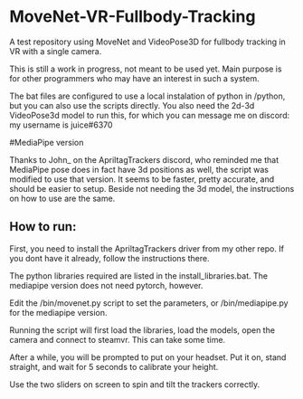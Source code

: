 # MoveNet-VR-Fullbody-Tracking
A test repository using MoveNet and VideoPose3D for fullbody tracking in VR with a single camera.

This is still a work in progress, not meant to be used yet. Main purpose is for other programmers who may have an interest in such a system.

The bat files are configured to use a local instalation of python in /python, but you can also use the scripts directly. You also need the 2d-3d VideoPose3d model to run this, for which you can message me on discord: my username is juice#6370

#MediaPipe version 

Thanks to John_ on the ApriltagTrackers discord, who reminded me that MediaPipe pose does in fact have 3d positions as well, the script was modified to use that version. It seems to be faster, pretty accurate, and should be easier to setup. Beside not needing the 3d model, the instructions on how to use are the same.


## How to run:

First, you need to install the ApriltagTrackers driver from my other repo. If you dont have it already, follow the instructions there.

The python libraries required are listed in the install_libraries.bat. The mediapipe version does not need pytorch, however.

Edit the /bin/movenet.py script to set the parameters, or /bin/mediapipe.py for the mediapipe version.

Running the script will first load the libraries, load the models, open the camera and connect to steamvr. This can take some time.

After a while, you will be prompted to put on your headset. Put it on, stand straight, and wait for 5 seconds to calibrate your height.

Use the two sliders on screen to spin and tilt the trackers correctly.
